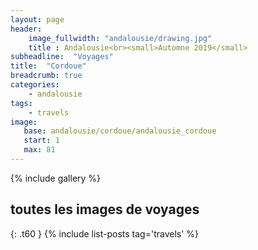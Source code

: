 ```yaml
---
layout: page
header:
    image_fullwidth: "andalousie/drawing.jpg"
    title : Andalousie<br><small>Automne 2019</small>
subheadline:  "Voyages"
title:  "Cordoue"
breadcrumb: true
categories:
    - andalousie
tags:
    - travels
image:
   base: andalousie/cordoue/andalousie_cordoue
   start: 1
   max: 81
---
```


{% include gallery %}




## toutes les images de voyages
{: .t60 }
{% include list-posts tag='travels' %}
